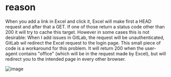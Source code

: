 # reason

When you add a link in Excel and click it, Excel will make first a HEAD request and after that a GET. If one of those return a status code other than 200 it will try to cache this target.
However in some cases this is not desirable: When I add issues in GitLab, the request will be unauthenticated, GitLab wil redirect the Excel request to the login page. This small piece of code is a workaround for this problem.
It will return 200 when the user-agent contains "office" (which will be in the request made by Excel), but will redirect you to the intended page in every other browser.

![image](https://user-images.githubusercontent.com/486765/121019269-8fba2280-c79f-11eb-8265-c09ec0d61ffb.png)
